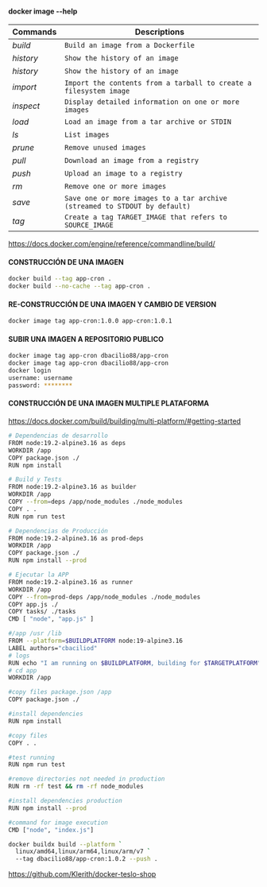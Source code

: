 #### docker image --help

| Commands  | Descriptions                                                               |
|-----------|----------------------------------------------------------------------------|
| *build*   | `Build an image from a Dockerfile`                                         |
| *history* | `Show the history of an image`                                             |
| *history* | `Show the history of an image`                                             |
| *import*  | `Import the contents from a tarball to create a filesystem image`          |
| *inspect* | `Display detailed information on one or more images`                       |
| *load*    | `Load an image from a tar archive or STDIN`                                |
| *ls*      | `List images`                                                              |
| *prune*   | `Remove unused images`                                                     |
| *pull*    | `Download an image from a registry`                                        |
| *push*    | `Upload an image to a registry`                                            |
| *rm*      | `Remove one or more images`                                                |
| *save*    | `Save one or more images to a tar archive (streamed to STDOUT by default)` |
| *tag*     | `Create a tag TARGET_IMAGE that refers to SOURCE_IMAGE`                    |

https://docs.docker.com/engine/reference/commandline/build/

#### CONSTRUCCIÓN DE UNA IMAGEN

```bash
docker build --tag app-cron .
docker build --no-cache --tag app-cron .
```

#### RE-CONSTRUCCIÓN DE UNA IMAGEN Y CAMBIO DE VERSION

```bash
docker image tag app-cron:1.0.0 app-cron:1.0.1
```

#### SUBIR UNA IMAGEN A REPOSITORIO PUBLICO

```bash
docker image tag app-cron dbacilio88/app-cron
docker image tag app-cron dbacilio88/app-cron
docker login
username: username
password: ********
```

#### CONSTRUCCIÓN DE UNA IMAGEN MULTIPLE PLATAFORMA

https://docs.docker.com/build/building/multi-platform/#getting-started

```bash
# Dependencias de desarrollo
FROM node:19.2-alpine3.16 as deps
WORKDIR /app
COPY package.json ./
RUN npm install

# Build y Tests
FROM node:19.2-alpine3.16 as builder
WORKDIR /app
COPY --from=deps /app/node_modules ./node_modules
COPY . .
RUN npm run test

# Dependencias de Producción
FROM node:19.2-alpine3.16 as prod-deps
WORKDIR /app
COPY package.json ./
RUN npm install --prod

# Ejecutar la APP
FROM node:19.2-alpine3.16 as runner
WORKDIR /app
COPY --from=prod-deps /app/node_modules ./node_modules
COPY app.js ./
COPY tasks/ ./tasks
CMD [ "node", "app.js" ]

```

```bash
#/app /usr /lib
FROM --platform=$BUILDPLATFORM node:19-alpine3.16
LABEL authors="cbaciliod"
# logs
RUN echo "I am running on $BUILDPLATFORM, building for $TARGETPLATFORM"
# cd app
WORKDIR /app

#copy files package.json /app
COPY package.json ./

#install dependencies
RUN npm install

#copy files
COPY . .

#test running
RUN npm run test

#remove directories not needed in production
RUN rm -rf test && rm -rf node_modules

#install dependencies production
RUN npm install --prod

#command for image execution
CMD ["node", "index.js"]

```

```bash
docker buildx build --platform `
  linux/amd64,linux/arm64,linux/arm/v7 `
  --tag dbacilio88/app-cron:1.0.2 --push .

```
https://github.com/Klerith/docker-teslo-shop



